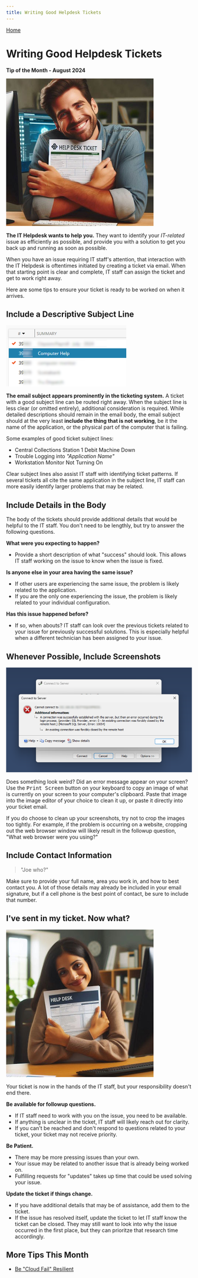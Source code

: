 ```yaml
---
title: Writing Good Helpdesk Tickets
---
```


[Home](https://cityssm.github.io/tip-of-the-month/)

# Writing Good Helpdesk Tickets

**Tip of the Month - August 2024**

![Happy Helpdesk Technician](happyTechnician3.jpg)

**The IT Helpdesk wants to help you.**
They want to identify your _IT-related_ issue as efficiently as possible,
and provide you with a solution to get you back up and running as soon as possible.

When you have an issue requiring IT staff's attention, that interaction
with the IT Helpdesk is oftentimes initiated by creating a ticket via email.
When that starting point is clear and complete,
IT staff can assign the ticket and get to work right away.

Here are some tips to ensure your ticket is ready to be worked on when it arrives.

## Include a Descriptive Subject Line

![Helpdesk Ticket with Summary "Computer Help"](ticketSummary.png)

**The email subject appears prominently in the ticketing system.**
A ticket with a good subject line can be routed right away.
When the subject line is less clear (or omitted entirely), additional consideration is required.
While detailed descriptions should remain in the email body, the email subject should
at the very least **include the thing that is not working**, be it the name of the application,
or the physical part of the computer that is failing.

Some examples of good ticket subject lines:

- Central Collections Station 1 Debit Machine Down
- Trouble Logging into _"Application Name"_
- Workstation Monitor Not Turning On

Clear subject lines also assist IT staff with identifying ticket patterns.
If several tickets all cite the same application in the subject line,
IT staff can more easily identify larger problems that may be related.

## Include Details in the Body

The body of the tickets should provide additional details that would be helpful to the IT staff.
You don't need to be lengthly, but try to answer the following questions.

**What were you expecting to happen?**

- Provide a short description of what "success" should look.
  This allows IT staff working on the issue to know when the issue is fixed.

**Is anyone else in your area having the same issue?**

- If other users are experiencing the same issue, the problem is likely related to the application.
- If you are the only one experiencing the issue, the problem is likely related to 
  your individual configuration.

**Has this issue happened before?**

- If so, when abouts? IT staff can look over the previous tickets related to your issue for previously
  successful solutions. This is especially helpful when a different technician has been assigned to your issue.

## Whenever Possible, Include Screenshots

![SQL Server Error Message](errorMessage.png)

Does something look weird? Did an error message appear on your screen?
Use the <kbd>Print Screen</kbd> button on your keyboard to copy an image of what is currently
on your screen to your computer's clipboard.
Paste that image into the image editor of your choice to clean it up,
or paste it directly into your ticket email.

If you do choose to clean up your screenshots, try not to crop the images too tightly.
For example, if the problem is occurring on a website,
cropping out the web browser window will likely result in the followup question,
"What web browser were you using?"

## Include Contact Information

> "Joe who?"

Make sure to provide your full name, area you work in, and how to best contact you.
A lot of those details may already be included in your email signature,
but if a cell phone is the best point of contact, be sure to include that number.

## I've sent in my ticket. Now what?

![Happy Helpdesk Technician](happyTechnician2.jpg)

Your ticket is now in the hands of the IT staff,
but your responsibility doesn't end there.

**Be available for followup questions.**

- If IT staff need to work with you on the issue, you need to be available.
- If anything is unclear in the ticket, IT staff will likely reach out for clarity.
- If you can't be reached and don't respond to questions related to your ticket,
  your ticket may not receive priority.

**Be Patient.**

- There may be more pressing issues than your own.
- Your issue may be related to another issue that is already being worked on.
- Fulfilling requests for "updates" takes up time that could be used solving your issue.

**Update the ticket if things change.**

- If you have additional details that may be of assistance, add them to the ticket.
- If the issue has resolved itself, update the ticket to let IT staff know the ticket can be closed.
  They may still want to look into why the issue occurred in the first place,
  but they can prioritze that research time accordingly.

## More Tips This Month

- [Be "Cloud Fail" Resilient](be-cloud-fail-resilient.md)
